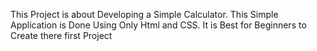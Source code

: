 This Project is about Developing a Simple Calculator.
This Simple Application is Done Using Only Html and CSS.
It is Best for Beginners to Create there first Project
